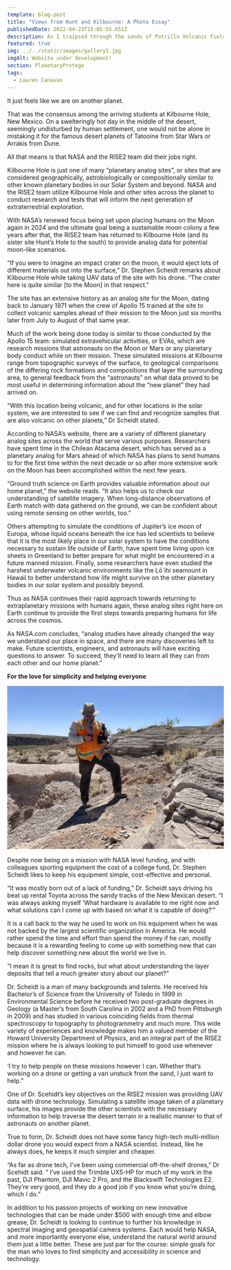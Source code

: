 ```yaml
---
template: blog-post
title: "Views from Hunt and Kilbourne: A Photo Essay"
publishedDate: 2022-04-23T15:05:55.651Z
description: As I traipsed through the sands of Potrillo Volcanic Fields, sweat dripping off my brow, I couldn’t get over the fact that for geologists, this lifestyle is their 9-5. While craters might seem nothing more than a useless wasteland to some, they are a geologist’s paradise. Across three days, I gained insight on the immense preparation going into future space exploration, all while soaking up some of the most beautiful views I’ve ever seen. 
featured: true
img: ../../static/images/gallery1.jpg
imgAlt: Website under development!
section: PlanetaryProtege
tags:
  - Lauren Canavan
---
```

It just feels like we are on another planet.

That was the consensus among the arriving students at Kilbourne Hole, New Mexico. On a swelteringly hot day in the middle of the desert, seemingly undisturbed by human settlement, one would not be alone in mistaking it for the famous desert planets of Tatooine from Star Wars or Arrakis from Dune. 

All that means is that NASA and the RISE2 team did their jobs right.

Kilbourne Hole is just one of many “planetary analog sites”, or sites that are considered geographically, astrobiologically or compositionally similar to other known planetary bodies in our Solar System and beyond. NASA and the RISE2 team utilize Kilbourne Hole and other sites across the planet to conduct research and tests that will inform the next generation of extraterrestrial exploration.

With NASA’s renewed focus being set upon placing humans on the Moon again in 2024 and the ultimate goal being a sustainable moon colony a few years after that, the RISE2 team has returned to Kilbourne Hole (and its sister site Hunt’s Hole to the south) to provide analog data for potential moon-like scenarios. 

“If you were to imagine an impact crater on the moon, it would eject lots of different materials out into the surface,” Dr. Stephen Scheidt remarks about Kilbourne Hole while taking UAV data of the site with his drone. “The crater here is quite similar \[to the Moon] in that respect.”

The site has an extensive history as an analog site for the Moon, dating back to January 1971 when the crew of Apollo 15 trained at the site to collect volcanic samples ahead of their mission to the Moon just six months later from July to August of that same year.

Much of the work being done today is similar to those conducted by the Apollo 15 team: simulated extravehicular activities, or EVAs, which are research missions that astronauts on the Moon or Mars or any planetary body conduct while on their mission. These simulated missions at Kilbourne range from topographic surveys of the surface, to geological comparisons of the differing rock formations and compositions that layer the surrounding area, to general feedback from the “astronauts” on what data proved to be most useful in determining information about the “new planet” they had arrived on.

“With this location being volcanic, and for other locations in the solar system, we are interested to see if we can find and recognize samples that are also volcanic on other planets,” Dr Scheidt stated.

According to NASA’s website, there are a variety of different planetary analog sites across the world that serve various purposes. Researchers have spent time in the Chilean Atacama desert, which has served as a planetary analog for Mars ahead of which NASA has plans to send humans to for the first time within the next decade or so after more extensive work on the Moon has been accomplished within the next few years.

“Ground truth science on Earth provides valuable information about our home planet,” the website reads. “It also helps us to check our understanding of satellite imagery. When long-distance observations of Earth match with data gathered on the ground, we can be confident about using remote sensing on other worlds, too.”

Others attempting to simulate the conditions of Jupiter’s ice moon of Europa, whose liquid oceans beneath the ice has led scientists to believe that it is the most likely place in our solar system to have the conditions necessary to sustain life outside of Earth, have spent time living upon ice sheets in Greenland to better prepare for what might be encountered in a future manned mission. Finally, some researchers have even studied the harshest underwater volcanic environments like the Lō`ihi seamount in Hawaii to better understand how life might survive on the other planetary bodies in our solar system and possibly beyond.

Thus as NASA continues their rapid approach towards returning to extraplanetary missions with humans again, these analog sites right here on Earth continue to provide the first steps towards preparing humans for life across the cosmos.

As NASA.com concludes, “analog studies have already changed the way we understand our place in space, and there are many discoveries left to make. Future scientists, engineers, and astronauts will have exciting questions to answer. To succeed, they'll need to learn all they can from each other and our home planet.”

**For the love for simplicity and helping everyone**

![](../../static/images/overview2.jpg)



Despite now being on a mission with NASA level funding, and with colleagues sporting equipment the cost of a college fund, Dr. Stephen Scheidt likes to keep his equipment simple, cost-effective and personal. 

“It was mostly born out of a lack of funding,” Dr. Scheidt says driving his beat up rental Toyota across the sandy tracks of the New Mexican desert. “I was always asking myself ‘What hardware is available to me right now and what solutions can I come up with based on what it is capable of doing?’”

It is a call back to the way he used to work on his equipment when he was not backed by the largest scientific organization in America. He would rather spend the time and effort than spend the money if he can, mostly because it is a rewarding feeling to come up with something new that can help discover something new about the world we live in.

“I mean it is great to find rocks, but what about understanding the layer deposits that tell a much greater story about our planet?”

Dr. Scheidt is a man of many backgrounds and talents. He received his Bachelor’s of Science from the University of Toledo in 1999 in Environmental Science before he received two post-graduate degrees in Geology (a Master’s from South Carolina in 2002 and a PhD from Pittsburgh in 2009) and has studied in various coinciding fields from thermal spectroscopy to topography to photogrammetry and much more. This wide variety of experiences and knowledge makes him a valued member of the Howard University Department of Physics, and an integral part of the RISE2 mission where he is always looking to put himself to good use whenever and however he can.

‘I try to help people on these missions however I can. Whether that’s working on a drone or getting a van unstuck from the sand, I just want to help.”

One of Dr. Scehidt’s key objectives on the RISE2 mission was providing UAV data with drone technology. Simulating a satellite image taken of a planetary surface, his images provide the other scientists with the necessary information to help traverse the desert terrain in a realistic manner to that of astronauts on another planet. 

True to form, Dr. Scheidt does not have some fancy high-tech multi-million dollar drone you would expect from a NASA scientist. Instead, like he always does, he keeps it much simpler and cheaper.

“As far as drone tech, I’ve been using commercial off-the-shelf drones,” Dr Scehidt said. “ I’ve used the Trimble UX5-HP for much of my work in the past, DJI Phantom, DJI Mavic 2 Pro, and the Blackswift Technologies E2. They’re very good, and they do a good job if you know what you’re doing, which I do.”

In addition to his passion projects of working on new innovative technologies that can be made under $500 with enough time and elbow grease, Dr. Scheidt is looking to continue to further his knowledge in spectral imaging and geospatial camera systems. Each would help NASA, and more importantly everyone else, understand the natural world around them just a little better. These are just par for the course: simple goals for the man who loves to find simplicity and accessibility in science and technology.